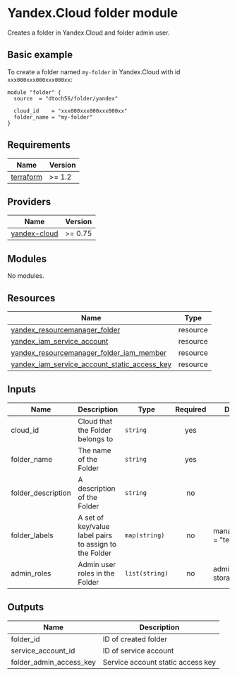 # Yandex.Cloud folder module

Creates a folder in Yandex.Cloud and folder admin user.

## Basic example

To create a folder named `my-folder` in Yandex.Cloud with id `xxx000xxx000xxx000xx`:

```hcl
module "folder" {
  source  = "dtoch56/folder/yandex"

  cloud_id    = "xxx000xxx000xxx000xx"
  folder_name = "my-folder"
}
```

## Requirements

| Name                                            | Version |
|-------------------------------------------------|---------|
| [terraform](https://www.terraform.io/downloads) | >= 1.2  |

## Providers

| Name                                                                                    | Version |
|-----------------------------------------------------------------------------------------|---------|
| [yandex-cloud](https://registry.terraform.io/providers/yandex-cloud/yandex/latest/docs) | >= 0.75 |

## Modules

No modules.

## Resources

| Name                                                                                                                                                                    | Type     |
|-------------------------------------------------------------------------------------------------------------------------------------------------------------------------|----------|
| [yandex_resourcemanager_folder](https://registry.terraform.io/providers/yandex-cloud/yandex/latest/docs/resources/resourcemanager_folder)                               | resource |
| [yandex_iam_service_account](https://registry.terraform.io/providers/yandex-cloud/yandex/latest/docs/resources/iam_service_account)                                     | resource |
| [yandex_resourcemanager_folder_iam_member](https://registry.terraform.io/providers/yandex-cloud/yandex/latest/docs/resources/resourcemanager_folder_iam_member)         | resource |
| [yandex_iam_service_account_static_access_key](https://registry.terraform.io/providers/yandex-cloud/yandex/latest/docs/resources/iam_service_account_static_access_key) | resource |

## Inputs

| Name               | Description                                            | Type           | Required | Default                  |
|--------------------|--------------------------------------------------------|----------------|:--------:|--------------------------|
| cloud_id           | Cloud that the Folder belongs to                       | `string`       |   yes    |                          |
| folder_name        | The name of the Folder                                 | `string`       |   yes    |                          |
| folder_description | A description of the Folder                            | `string`       |    no    |                          |
| folder_labels      | A set of key/value label pairs to assign to the Folder | `map(string)`  |    no    | managed-by = "terraform" |
| admin_roles        | Admin user roles in the Folder                         | `list(string)` |    no    | admin, storage.admin     |

## Outputs

| Name                    | Description                       |
|-------------------------|-----------------------------------|
| folder_id               | ID of created folder              |
| service_account_id      | ID of service account             |
| folder_admin_access_key | Service account static access key |
